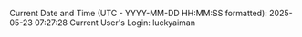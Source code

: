 Current Date and Time (UTC - YYYY-MM-DD HH:MM:SS formatted): 2025-05-23 07:27:28
Current User's Login: luckyaiman
